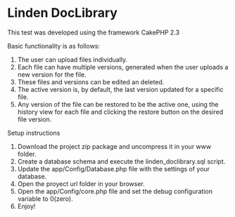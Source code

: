 Linden DocLibrary
=======

This test was developed using the framework CakePHP 2.3

Basic functionality is as follows:


1. The user can upload files individually.
2. Each file can have multiple versions, generated when the user uploads a new version for the file.
3. These files and versions can be edited an deleted.
4. The active version is, by default, the last version updated for a specific file.
5. Any version of the file can be restored to be the active one, using the history view for each file and clicking the restore button on the desired file version.


Setup instructions

1. Download the project zip package and uncompress it in your www folder.
2. Create a database schema and execute the linden_doclibrary.sql script.
3. Update the app/Config/Database.php file with the settings of your database.
4. Open the proyect url folder in your browser.
5. Open the app/Config/core.php file and set the debug configuration variable to 0(zero).
6. Enjoy!